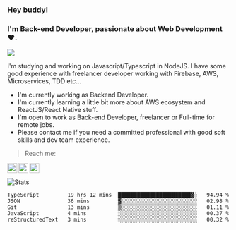 ### Hey buddy!

### I'm Back-end Developer, passionate about Web Development :heart:.
<img src="https://img.shields.io/github/followers/bertbr?style=social"/>

I'm studying and working on Javascript/Typescript in NodeJS. I have some good experience with freelancer developer working with Firebase, AWS, Microservices, TDD etc...

- I'm currently working as Backend Developer.
- I'm currently learning a little bit more about AWS ecosystem and ReactJS/React Native stuff.
- I'm open to work as Back-end Developer, freelancer or Full-time for remote jobs.
- Please contact me if you need a committed professional with good soft skills and dev team experience.


> Reach me:
<a href="https://www.linkedin.com/in/viniciusmvn">
  <img align="left" alt="My LinkdeIn" width="22px" src="https://image.flaticon.com/icons/svg/145/145807.svg" />
</a>
<a href="mailto:viniciusmvn@pm.me">
  <img align="left" alt="Mail me" width="22px" src="https://image.flaticon.com/icons/svg/1057/1057100.svg" />
</a>
<a href="https://t.me/bertinnn">
  <img align="left" alt="My Telegram" width="22px" src="https://image.flaticon.com/icons/svg/2111/2111646.svg" />
</a>

<br />
<br />
<img alt="Stats" src="https://github-readme-stats.vercel.app/api?username=bertbr&theme=dracula&show_icons=true" />


<!--START_SECTION:waka-->
```text
TypeScript         19 hrs 12 mins  ███████████████████████▓░   94.94 % 
JSON               36 mins         ▓░░░░░░░░░░░░░░░░░░░░░░░░   02.98 % 
Git                13 mins         ▒░░░░░░░░░░░░░░░░░░░░░░░░   01.11 % 
JavaScript         4 mins          ░░░░░░░░░░░░░░░░░░░░░░░░░   00.37 % 
reStructuredText   3 mins          ░░░░░░░░░░░░░░░░░░░░░░░░░   00.32 % 
```
<!--END_SECTION:waka-->
